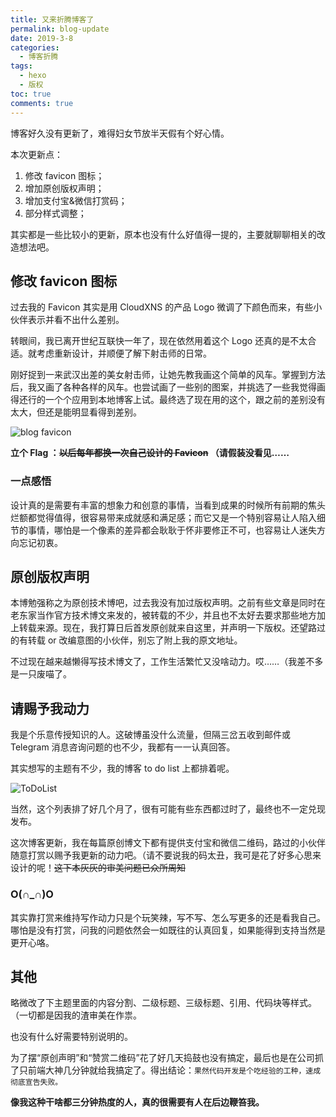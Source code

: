 ```yaml
---
title: 又来折腾博客了
permalink: blog-update
date: 2019-3-8
categories: 
  - 博客折腾
tags: 
  - hexo
  - 版权
toc: true
comments: true
---
```


博客好久没有更新了，难得妇女节放半天假有个好心情。

本次更新点：

1. 修改 favicon 图标；
2. 增加原创版权声明；
3. 增加支付宝&微信打赏码；
4. 部分样式调整；

其实都是一些比较小的更新，原本也没有什么好值得一提的，主要就聊聊相关的改造想法吧。

<!--more-->

## 修改 favicon 图标

过去我的 Favicon 其实是用 CloudXNS 的产品 Logo 微调了下颜色而来，有些小伙伴表示并看不出什么差别。

转眼间，我已离开世纪互联快一年了，现在依然用着这个 Logo 还真的是不太合适。就考虑重新设计，并顺便了解下射击师的日常。

刚好捉到一来武汉出差的美女射击师，让她先教我画这个简单的风车。掌握到方法后，我又画了各种各样的风车。也尝试画了一些别的图案，并挑选了一些我觉得画得还行的一个个应用到本地博客上试。最终选了现在用的这个，跟之前的差别没有太大，但还是能明显看得到差别。

![blog favicon](https://imephen.pek3b.qingstor.com/favicons_test.jpg)

**立个 Flag ：~~以后每年都换一次自己设计的 Favicon~~ （请假装没看见……**

### 一点感悟

设计真的是需要有丰富的想象力和创意的事情，当看到成果的时候所有前期的焦头烂额都觉得值得，很容易带来成就感和满足感；而它又是一个特别容易让人陷入细节的事情，哪怕是一个像素的差异都会耿耿于怀非要修正不可，也容易让人迷失方向忘记初衷。

## 原创版权声明

本博勉强称之为原创技术博吧，过去我没有加过版权声明。之前有些文章是同时在老东家当作官方技术博文来发的，被转载的不少，并且也不太好去要求那些地方加上转载来源。现在，我打算日后首发原创就来自这里，并声明一下版权。还望路过的有转载 or 改编意图的小伙伴，别忘了附上我的原文地址。

不过现在越来越懒得写技术博文了，工作生活繁忙又没啥动力。哎……（我差不多是一只废喵了。

## 请赐予我动力

我是个乐意传授知识的人。这破博虽没什么流量，但隔三岔五收到邮件或 Telegram 消息咨询问题的也不少，我都有一一认真回答。

其实想写的主题有不少，我的博客 to do list 上都排着呢。

![ ToDoList ](https://pek3b.qingstor.com/imephen/20190426145923.png)

当然，这个列表排了好几个月了，很有可能有些东西都过时了，最终也不一定兑现发布。

这次博客更新，我在每篇原创博文下都有提供支付宝和微信二维码，路过的小伙伴随意打赏以赐予我更新的动力吧。（请不要说我的码太丑，我可是花了好多心思来设计的呢！~~这下本灰灰的审美问题已众所周知~~

### O(∩_∩)O

其实靠打赏来维持写作动力只是个玩笑辣，写不写、怎么写更多的还是看我自己。哪怕是没有打赏，问我的问题依然会一如既往的认真回复，如果能得到支持当然是更开心咯。

## 其他

略微改了下主题里面的内容分割、二级标题、三级标题、引用、代码块等样式。（一切都是因我的渣审美在作祟。

也没有什么好需要特别说明的。

为了摆“原创声明”和“赞赏二维码”花了好几天捣鼓也没有搞定，最后也是在公司抓了只前端大神几分钟就给我搞定了。得出结论：`果然代码开发是个吃经验的工种，速成彻底宣告失败。`

**像我这种干啥都三分钟热度的人，真的很需要有人在后边鞭笞我。**